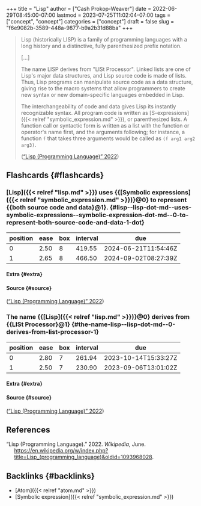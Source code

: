+++
title = "Lisp"
author = ["Cash Prokop-Weaver"]
date = 2022-06-29T08:45:00-07:00
lastmod = 2023-07-25T11:02:04-07:00
tags = ["concept", "concept"]
categories = ["concept"]
draft = false
slug = "f6e9082b-3589-448a-9877-b9a2b31d88ba"
+++

> Lisp (historically LISP) is a family of programming languages with a long history and a distinctive, fully parenthesized prefix notation.
>
> [...]
>
> The name LISP derives from "LISt Processor". Linked lists are one of Lisp's major data structures, and Lisp source code is made of lists. Thus, Lisp programs can manipulate source code as a data structure, giving rise to the macro systems that allow programmers to create new syntax or new domain-specific languages embedded in Lisp.
>
> The interchangeability of code and data gives Lisp its instantly recognizable syntax. All program code is written as [S-expressions]({{< relref "symbolic_expression.md" >}}), or parenthesized lists. A function call or syntactic form is written as a list with the function or operator's name first, and the arguments following; for instance, a function `f` that takes three arguments would be called as `(f arg1 arg2 arg3)`.
>
> (<a href="#citeproc_bib_item_1">“Lisp (Programming Language)” 2022</a>)


## Flashcards {#flashcards}


### [Lisp]({{< relref "lisp.md" >}}) uses {{[Symbolic expressions]({{< relref "symbolic_expression.md" >}})}@0} to represent {{both source code and data}@1}. {#lisp--lisp-dot-md--uses-symbolic-expressions--symbolic-expression-dot-md--0-to-represent-both-source-code-and-data-1-dot}

| position | ease | box | interval | due                  |
|----------|------|-----|----------|----------------------|
| 0        | 2.50 | 8   | 419.55   | 2024-06-21T11:54:46Z |
| 1        | 2.65 | 8   | 466.50   | 2024-09-02T08:27:39Z |


#### Extra {#extra}


#### Source {#source}

(<a href="#citeproc_bib_item_1">“Lisp (Programming Language)” 2022</a>)


### The name {{[Lisp]({{< relref "lisp.md" >}})}@0} derives from {{LISt Processor}@1} {#the-name-lisp--lisp-dot-md--0-derives-from-list-processor-1}

| position | ease | box | interval | due                  |
|----------|------|-----|----------|----------------------|
| 0        | 2.80 | 7   | 261.94   | 2023-10-14T15:33:27Z |
| 1        | 2.50 | 7   | 230.90   | 2023-09-06T13:01:02Z |


#### Extra {#extra}


#### Source {#source}

(<a href="#citeproc_bib_item_1">“Lisp (Programming Language)” 2022</a>)

## References

<style>.csl-entry{text-indent: -1.5em; margin-left: 1.5em;}</style><div class="csl-bib-body">
  <div class="csl-entry"><a id="citeproc_bib_item_1"></a>“Lisp (Programming Language).” 2022. <i>Wikipedia</i>, June. <a href="https://en.wikipedia.org/w/index.php?title=Lisp_(programming_language)&oldid=1093968028">https://en.wikipedia.org/w/index.php?title=Lisp_(programming_language)&#38;oldid=1093968028</a>.</div>
</div>


## Backlinks {#backlinks}

-   [Atom]({{< relref "atom.md" >}})
-   [Symbolic expression]({{< relref "symbolic_expression.md" >}})
